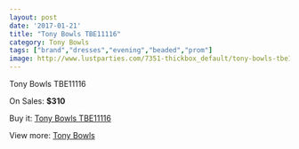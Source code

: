 ```yaml
---
layout: post
date: '2017-01-21'
title: "Tony Bowls TBE11116"
category: Tony Bowls
tags: ["brand","dresses","evening","beaded","prom"]
image: http://www.lustparties.com/7351-thickbox_default/tony-bowls-tbe11116.jpg
---
```

Tony Bowls TBE11116

On Sales: **$310**
<a href="https://www.lustparties.com/en/tony-bowls/2476-tony-bowls-tbe11116.html"><amp-img layout="responsive" width="600" height="600" src="//www.lustparties.com/7351-thickbox_default/tony-bowls-tbe11116.jpg" alt="Tony Bowls TBE11116 0" /></a>
<a href="https://www.lustparties.com/en/tony-bowls/2476-tony-bowls-tbe11116.html"><amp-img layout="responsive" width="600" height="600" src="//www.lustparties.com/7355-thickbox_default/tony-bowls-tbe11116.jpg" alt="Tony Bowls TBE11116 1" /></a>
<a href="https://www.lustparties.com/en/tony-bowls/2476-tony-bowls-tbe11116.html"><amp-img layout="responsive" width="600" height="600" src="//www.lustparties.com/7354-thickbox_default/tony-bowls-tbe11116.jpg" alt="Tony Bowls TBE11116 2" /></a>
<a href="https://www.lustparties.com/en/tony-bowls/2476-tony-bowls-tbe11116.html"><amp-img layout="responsive" width="600" height="600" src="//www.lustparties.com/7353-thickbox_default/tony-bowls-tbe11116.jpg" alt="Tony Bowls TBE11116 3" /></a>
<a href="https://www.lustparties.com/en/tony-bowls/2476-tony-bowls-tbe11116.html"><amp-img layout="responsive" width="600" height="600" src="//www.lustparties.com/7352-thickbox_default/tony-bowls-tbe11116.jpg" alt="Tony Bowls TBE11116 4" /></a>

Buy it: [Tony Bowls TBE11116](https://www.lustparties.com/en/tony-bowls/2476-tony-bowls-tbe11116.html "Tony Bowls TBE11116")

View more: [Tony Bowls](https://www.lustparties.com/en/5-tony-bowls "Tony Bowls")